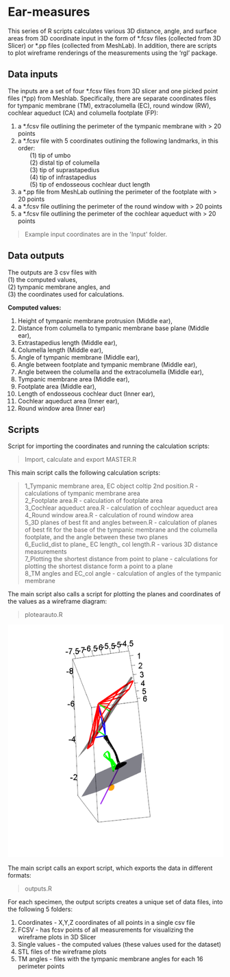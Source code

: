 # Ear-measures

This series of R scripts calculates various 3D distance, angle, and surface areas from 3D coordinate input in the form of *.fcsv files (collected from 3D Slicer) or *.pp  files (collected from MeshLab). In addition, there are scripts to plot wireframe renderings of the measurements using the ‘rgl’ package.

## Data inputs
The inputs are a set of four *.fcsv files from 3D slicer and one picked point files (*pp) from Meshlab.  Specifically, there are separate coordinates files for tympanic membrane (TM), extracolumella (EC), round window (RW), cochlear aqueduct (CA) and columella footplate (FP):

1) a *.fcsv file outlining the perimeter of the tympanic membrane with > 20 points
2) a *.fcsv file with 5 coordinates outlining the following landmarks, in this order:  
   &nbsp;&nbsp;&nbsp;&nbsp;&nbsp;&nbsp; (1) tip of umbo  
   &nbsp;&nbsp;&nbsp;&nbsp;&nbsp;&nbsp; (2) distal tip   of columella  
   &nbsp;&nbsp;&nbsp;&nbsp;&nbsp;&nbsp; (3) tip of suprastapedius  
   &nbsp;&nbsp;&nbsp;&nbsp;&nbsp;&nbsp; (4) tip of infrastapedius  
   &nbsp;&nbsp;&nbsp;&nbsp;&nbsp;&nbsp; (5) tip of endosseous cochlear duct length  
3) a *.pp file from MeshLab outlining the perimeter of the footplate with > 20 points
4) a *.fcsv file outlining the perimeter of the round window with > 20 points  
5) a *.fcsv file outlining the perimeter of the cochlear aqueduct with > 20 points

> Example input coordinates are in the 'Input' folder. 

## Data outputs
The outputs are 3 csv files with  
(1) the computed values,  
(2) tympanic membrane angles, and  
(3) the coordinates used for calculations. 

**Computed values:**
1)	Height of tympanic membrane protrusion	(Middle ear),
2)	Distance from columella to tympanic membrane base plane	(Middle ear),
3)	Extrastapedius length	(Middle ear),
4)	Columella length	(Middle ear),
5)	Angle of tympanic membrane	(Middle ear),
6)	Angle between footplate and tympanic membrane	(Middle ear),
7)	Angle between the columella and the extracolumella	(Middle ear),
8)	Tympanic membrane area	(Middle ear),
9)	Footplate area	(Middle ear),
10)	Length of endosseous cochlear duct	(Inner ear),
11)	Cochlear aqueduct area	(Inner ear),
12)	Round window area	(Inner ear)




## Scripts
Script for importing the coordinates and running the calculation scripts:
> Import, calculate and export MASTER.R


This main script calls the following calculation scripts:

> 1_Tympanic membrane area, EC object coltip 2nd position.R - calculations of tympanic membrane area    
2_Footplate area.R - calculation of footplate area  
3_Cochlear aqueduct area.R - calculation of cochlear aqueduct area  
4_Round window area.R - calculation of round window area  
5_3D planes of best fit and angles between.R - calculation of planes of best fit for the base of the tympanic membrane and the columella footplate, and the angle between these two planes  
6_Euclid_dist to plane_ EC length_ col length.R - various 3D distance measurements  
7_Plotting the shortest distance from point to plane - calculations for plotting the shortest distance form a point to a plane  
8_TM angles and EC_col angle - calculation of angles of the tympanic membrane


The main script also calls a script for plotting the planes and coordinates of the values as a wireframe diagram:

> plotearauto.R

![alt text](Capture.png)

The main script calls an export script, which exports the data in different formats:

> outputs.R

For each specimen, the output scripts creates a unique set of data files, into the following 5 folders:
1) Coordinates -  X,Y,Z coordinates of all points in a single csv file
2) FCSV - has fcsv points of all measurements for visualizing the wireframe plots in 3D Slicer
3) Single values - the computed values (these values used for the dataset)
4) STL files of the wireframe plots
5) TM angles - files with the tympanic membrane angles for each 16 perimeter points